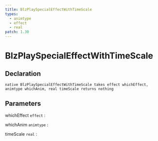 ```yaml
---
title: BlzPlaySpecialEffectWithTimeScale
types:
  - animtype
  - effect
  - real
patch: 1.30
---
```


# BlzPlaySpecialEffectWithTimeScale

## Declaration

```jass
native BlzPlaySpecialEffectWithTimeScale takes effect whichEffect, animtype whichAnim, real timeScale returns nothing
```

## Parameters
whichEffect `effect`
: 

whichAnim `animtype`
: 

timeScale `real`
: 

